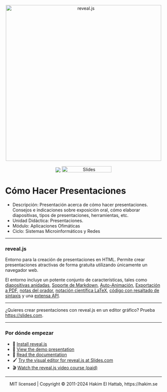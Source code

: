 <p align="center">
  <a href="https://revealjs.com">
  <img src="https://hakim-static.s3.amazonaws.com/reveal-js/logo/v1/reveal-black-text-sticker.png" alt="reveal.js" width="500">
  </a>
  <br><br>
  <a href="https://github.com/hakimel/reveal.js/actions"><img src="https://github.com/hakimel/reveal.js/workflows/tests/badge.svg"></a>
  <a href="https://slides.com/"><img src="https://s3.amazonaws.com/static.slid.es/images/slides-github-banner-320x40.png?1" alt="Slides" width="160" height="20"></a>
</p>

# Cómo Hacer Presentaciones
- Descripción:  Presentación acerca de cómo hacer presentaciones. Consejos e indicaciones sobre exposición oral, cómo elaborar diapositivas, tipos de presentaciones, herramientas, etc.
- Unidad Didáctica: Presentaciones. 
- Módulo:  Aplicaciones Ofimáticas
- Ciclo:  Sistemas Microinformáticos y Redes

---
### reveal.js 
Entorno para la creación de presentaciones en HTML. Permite crear presentaciones atractivas de forma gratuita utilizando únicamente un navegador web.

El entorno incluye un potente conjunto de características, tales como [diapositivas anidadas](https://revealjs.com/vertical-slides/), [Soporte de Markdown](https://revealjs.com/markdown/), [Auto-Animación](https://revealjs.com/auto-animate/), [Exportación a PDF](https://revealjs.com/pdf-export/), [notas del orador](https://revealjs.com/speaker-view/), [notación científica LaTeX](https://revealjs.com/math/), [código con resaltado de sintaxis](https://revealjs.com/code/) y una [extensa API](https://revealjs.com/api/).

---

¿Quieres crear presentaciones con reveal.js en un editor gráfico? Prueba <https://slides.com>.

---

### Por dónde empezar
- 🚀 [Install reveal.js](https://revealjs.com/installation)
- 👀 [View the demo presentation](https://revealjs.com/demo)
- 📖 [Read the documentation](https://revealjs.com/markup/)
- 🖌 [Try the visual editor for reveal.js at Slides.com](https://slides.com/)
- 🎬 [Watch the reveal.js video course (paid)](https://revealjs.com/course)

--- 
<div align="center">
  MIT licensed | Copyright © 2011-2024 Hakim El Hattab, https://hakim.se
</div>
